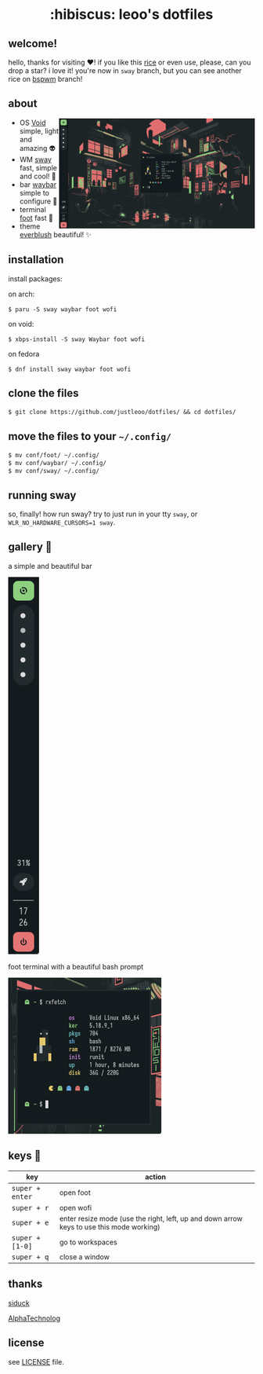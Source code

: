 <div align="center">
  <h1>:hibiscus: leoo's dotfiles</h1>
</div>

## welcome!

hello, thanks for visiting :heart:! if you like this [rice](https://thatnixguy.github.io/posts/ricing/) or even use, please, can you drop a star? i love it! you're now in `sway` branch, but you can see another rice on [bspwm](https://github.com/justleoo/dotfiles/tree/bspwm) branch!

## about

<img src="assets/showcase.png" alt="rice" align="right" width="400px">

- OS [Void](https://voidlinux.org) simple, light and amazing 👽
- WM [sway](https://swaywm.org/) fast, simple and cool! 🍷
- bar [waybar](https://github.com/Alexays/Waybar) simple to configure 🌌
- terminal [foot](https://codeberg.org/dnkl/foot) fast 🐾
- theme [everblush](https://github.com/everblush) beautiful! ✨

## installation

install packages:

on arch:

```sh-session
$ paru -S sway waybar foot wofi
```

on void:

```sh-session
$ xbps-install -S sway Waybar foot wofi
```

on fedora

```sh-session
$ dnf install sway waybar foot wofi
```

## clone the files

```sh-session
$ git clone https://github.com/justleoo/dotfiles/ && cd dotfiles/
```

## move the files to your `~/.config/`

```sh-session
$ mv conf/foot/ ~/.config/
$ mv conf/waybar/ ~/.config/
$ mv conf/sway/ ~/.config/
```

## running sway

so, finally! how run sway? try to just run in your tty `sway`, or `WLR_NO_HARDWARE_CURSORS=1 sway`.

## gallery 🧩

a simple and beautiful bar

<img src="assets/bar.png">

foot terminal with a beautiful bash prompt

<img src="assets/prompt_and_terminal.png">

## keys 🔑

| key | action |
|------|-------|
|<kbd>super + enter</kbd>| open foot|
|<kbd>super + r</kbd>| open wofi|
|<kbd>super + e</kbd>|enter resize mode (use the right, left, up and down arrow keys to use this mode working)|
|<kbd>super + [1-0]</kbd>|go to workspaces|
|<kbd>super + q</kbd>|close a window|

## thanks

[siduck](https://github.com/siduck)

[AlphaTechnolog](https://github.com/alphatechnolog) 

## license

see [LICENSE](https://github.com/justleoo/dotfiles/blob/sway/LICENSE) file.
